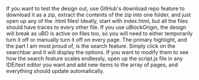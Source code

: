 If you want to test the design out, use GitHub's download repo feature to download it as a zip, extract the contents of the zip into one folder, and just open up any of the .html files! Ideally, start with index.html, but all the files should have traces to every other file. 
If you use uBlockOrigin, the design will break as uBO is active on files too, so you will need to either temporarily turn it off or manually turn it off on every page.
The primary highlight, and the part I am most proud of, is the search feature. Simply click on the searchbar and it will display the options. If you want to modify them to see how the search feature scales endlessly, open up the script.js file in any IDE/text editor you want and add new items to the array of pages, and everything should update automatically.
